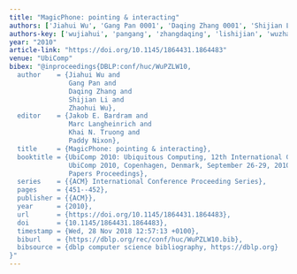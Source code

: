 ```yaml
---
title: "MagicPhone: pointing & interacting"
authors: ['Jiahui Wu', 'Gang Pan 0001', 'Daqing Zhang 0001', 'Shijian Li', 'Zhaohui Wu 0001']
authors-key: ['wujiahui', 'pangang', 'zhangdaqing', 'lishijian', 'wuzhaohui']
year: "2010"
article-link: "https://doi.org/10.1145/1864431.1864483"
venue: "UbiComp"
bibex: "@inproceedings{DBLP:conf/huc/WuPZLW10,
  author    = {Jiahui Wu and
               Gang Pan and
               Daqing Zhang and
               Shijian Li and
               Zhaohui Wu},
  editor    = {Jakob E. Bardram and
               Marc Langheinrich and
               Khai N. Truong and
               Paddy Nixon},
  title     = {MagicPhone: pointing & interacting},
  booktitle = {UbiComp 2010: Ubiquitous Computing, 12th International Conference,
               UbiComp 2010, Copenhagen, Denmark, September 26-29, 2010, Adjunct
               Papers Proceedings},
  series    = {{ACM} International Conference Proceeding Series},
  pages     = {451--452},
  publisher = {{ACM}},
  year      = {2010},
  url       = {https://doi.org/10.1145/1864431.1864483},
  doi       = {10.1145/1864431.1864483},
  timestamp = {Wed, 28 Nov 2018 12:57:13 +0100},
  biburl    = {https://dblp.org/rec/conf/huc/WuPZLW10.bib},
  bibsource = {dblp computer science bibliography, https://dblp.org}
}"
---
```


